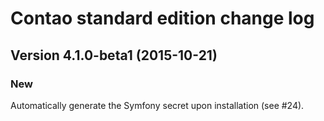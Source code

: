 Contao standard edition change log
==================================

Version 4.1.0-beta1 (2015-10-21)
--------------------------------

### New
Automatically generate the Symfony secret upon installation (see #24).
